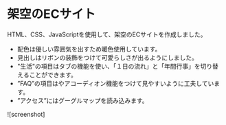 # 架空のECサイト
HTML、CSS、JavaScriptを使用して、架空のECサイトを作成しました。

- 配色は優しい雰囲気を出すため暖色使用しています。
- 見出しはリボンの装飾をつけて可愛らしさが出るようにしました。
- "生活"の項目はタブの機能を使い、「１日の流れ」と「年間行事」を切り替えることができます。
- ”FAQ”の項目はやアコーディオン機能をつけて見やすいように工夫しています。
- ”アクセス”にはグーグルマップを読み込みます。


![screenshot]
